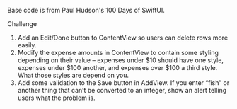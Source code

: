 Base code is from Paul Hudson's 100 Days of SwiftUI.

Challenge

1. Add an Edit/Done button to ContentView so users can delete rows more easily.
2. Modify the expense amounts in ContentView to contain some styling depending on their value – expenses under $10 should have one style, expenses under $100 another, and expenses over $100 a third style. What those styles are depend on you.
3. Add some validation to the Save button in AddView. If you enter “fish” or another thing that can’t be converted to an integer, show an alert telling users what the problem is.
